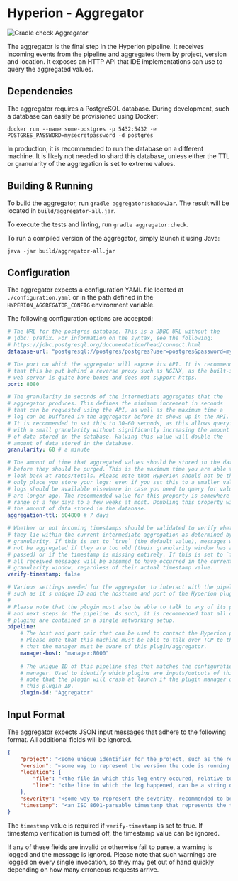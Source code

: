 # Hyperion - Aggregator

![Gradle check Aggregator](https://github.com/SERG-Delft/monitoring-aware-ides/workflows/Gradle%20check%20Aggregator/badge.svg)

The aggregator is the final step in the Hyperion pipeline. It receives incoming events from the pipeline and aggregates them by project, version and location. It exposes an HTTP API that IDE implementations can use to query the aggregated values.

## Dependencies

The aggregator requires a PostgreSQL database. During development, such a database can easily be provisioned using Docker:

```shell script
docker run --name some-postgres -p 5432:5432 -e POSTGRES_PASSWORD=mysecretpassword -d postgres
```

In production, it is recommended to run the database on a different machine. It is likely not needed to shard this database, unless either the TTL or granularity of the aggregation is set to extreme values.

## Building & Running

To build the aggregator, run `gradle aggregator:shadowJar`. The result will be located in `build/aggregator-all.jar`.

To execute the tests and linting, run `gradle aggregator:check`.

To run a compiled version of the aggregator, simply launch it using Java:

```shell script
java -jar build/aggregator-all.jar
```

## Configuration

The aggregator expects a configuration YAML file located at `./configuration.yaml` or in the path defined in the `HYPERION_AGGREGATOR_CONFIG` environment variable.

The following configuration options are accepted:

```yaml
# The URL for the postgres database. This is a JDBC URL without the 
# jdbc: prefix. For information on the syntax, see the following:
# https://jdbc.postgresql.org/documentation/head/connect.html
database-url: "postgresql://postgres/postgres?user=postgres&password=mysecretpassword"

# The port on which the aggregator will expose its API. It is recommended
# that this be put behind a reverse proxy such as NGINX, as the built-in 
# web server is quite bare-bones and does not support https.
port: 8080

# The granularity in seconds of the intermediate aggregates that the
# aggregator produces. This defines the minimum increment in seconds 
# that can be requested using the API, as well as the maximum time a
# log can be buffered in the aggregator before it shows up in the API.
# It is recommended to set this to 30-60 seconds, as this allows querying
# with a small granularity without significantly increasing the amount
# of data stored in the database. Halving this value will double the 
# amount of data stored in the database.
granularity: 60 # a minute

# The amount of time that aggregated values should be stored in the database
# before they should be purged. This is the maximum time you are able to 
# look back at rates/totals. Please note that Hyperion should not be the
# only place you store your logs: even if you set this to a smaller value the
# logs should be available elsewhere in case you need to query for values that
# are longer ago. The recommended value for this property is somewhere in the 
# range of a few days to a few weeks at most. Doubling this property will double
# the amount of data stored in the database.
aggregation-ttl: 604800 # 7 days

# Whether or not incoming timestamps should be validated to verify whether
# they lie within the current intermediate aggregation as determined by the
# granularity. If this is set to `true` (the default value), messages will
# not be aggregated if they are too old (their granularity window has already
# passed) or if the timestamp is missing entirely. If this is set to `false`,
# all received messages will be assumed to have occurred in the current
# granularity window, regardless of their actual timestamp value.
verify-timestamp: false

# Various settings needed for the aggregator to interact with the pipeline,
# such as it's unique ID and the hostname and port of the Hyperion plugin manager.
# 
# Please note that the plugin must also be able to talk to any of its previous
# and next steps in the pipeline. As such, it is recommended that all of the 
# plugins are contained on a single networking setup.
pipeline:
    # The host and port pair that can be used to contact the Hyperion plugin manager.
    # Please note that this machine must be able to talk over TCP to the manager and
    # that the manager must be aware of this plugin/aggregator.
    manager-host: "manager:8000"
  
    # The unique ID of this pipeline step that matches the configuration of the plugin
    # manager. Used to identify which plugins are inputs/outputs of this step. Please
    # note that the plugin will crash at launch if the plugin manager does not recognize
    # this plugin ID.
    plugin-id: "Aggregator"
```

## Input Format

The aggregator expects JSON input messages that adhere to the following format. All additional fields will be ignored.

```json
{
    "project": "<some unique identifier for the project, such as the repo name or package>",
    "version": "<some way to represent the version the code is running on, usually a git hash>",
    "location": {
        "file": "<the file in which this log entry occured, relative to the root of the code>",
        "line": "<the line in which the log happened, can be a string or a number>"
    },
    "severity": "<some way to represent the severity, recommended to be a standard severity but free form>",
    "timestamp": "<an ISO 8601-parsable timestamp that represents the time at which this log occurred>"
}
```

The `timestamp` value is required if `verify-timestamp` is set to true. If timestamp verification is turned off, the
 timestamp value can be ignored.

If any of these fields are invalid or otherwise fail to parse, a warning is logged and the message is ignored. Please note that such warnings are logged on every single invocation, so they may get out of hand quickly depending on how many erroneous requests arrive.
